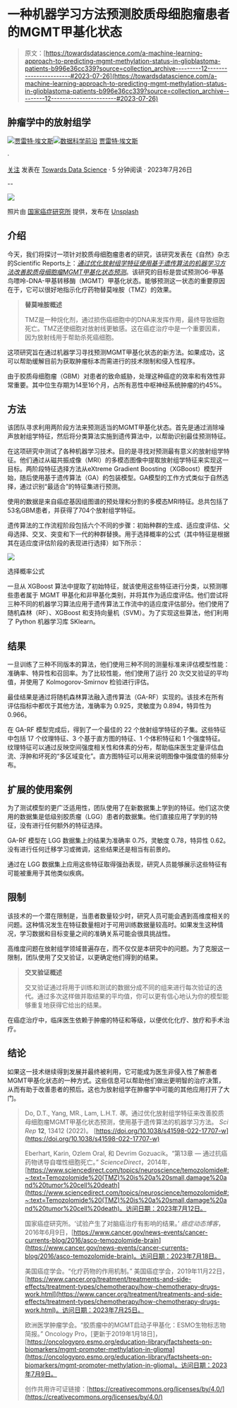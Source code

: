 # 一种机器学习方法预测胶质母细胞瘤患者的MGMT甲基化状态

> 原文：[https://towardsdatascience.com/a-machine-learning-approach-to-predicting-mgmt-methylation-status-in-glioblastoma-patients-b996e36cc339?source=collection_archive---------12-----------------------#2023-07-26](https://towardsdatascience.com/a-machine-learning-approach-to-predicting-mgmt-methylation-status-in-glioblastoma-patients-b996e36cc339?source=collection_archive---------12-----------------------#2023-07-26)

## 肿瘤学中的放射组学

[](https://medium.com/@jevans2532?source=post_page-----b996e36cc339--------------------------------)[![贾雷特·埃文斯](../Images/74a9607261cc5ad1078549ee660b52cd.png)](https://medium.com/@jevans2532?source=post_page-----b996e36cc339--------------------------------)[](https://towardsdatascience.com/?source=post_page-----b996e36cc339--------------------------------)[![数据科学前沿](../Images/a6ff2676ffcc0c7aad8aaf1d79379785.png)](https://towardsdatascience.com/?source=post_page-----b996e36cc339--------------------------------) [贾雷特·埃文斯](https://medium.com/@jevans2532?source=post_page-----b996e36cc339--------------------------------)

·

[关注](https://medium.com/m/signin?actionUrl=https%3A%2F%2Fmedium.com%2F_%2Fsubscribe%2Fuser%2F9612ed1f387a&operation=register&redirect=https%3A%2F%2Ftowardsdatascience.com%2Fa-machine-learning-approach-to-predicting-mgmt-methylation-status-in-glioblastoma-patients-b996e36cc339&user=Jarrett+Evans&userId=9612ed1f387a&source=post_page-9612ed1f387a----b996e36cc339---------------------post_header-----------) 发表在 [Towards Data Science](https://towardsdatascience.com/?source=post_page-----b996e36cc339--------------------------------) · 5 分钟阅读 · 2023年7月26日[](https://medium.com/m/signin?actionUrl=https%3A%2F%2Fmedium.com%2F_%2Fvote%2Ftowards-data-science%2Fb996e36cc339&operation=register&redirect=https%3A%2F%2Ftowardsdatascience.com%2Fa-machine-learning-approach-to-predicting-mgmt-methylation-status-in-glioblastoma-patients-b996e36cc339&user=Jarrett+Evans&userId=9612ed1f387a&source=-----b996e36cc339---------------------clap_footer-----------)

--

[](https://medium.com/m/signin?actionUrl=https%3A%2F%2Fmedium.com%2F_%2Fbookmark%2Fp%2Fb996e36cc339&operation=register&redirect=https%3A%2F%2Ftowardsdatascience.com%2Fa-machine-learning-approach-to-predicting-mgmt-methylation-status-in-glioblastoma-patients-b996e36cc339&source=-----b996e36cc339---------------------bookmark_footer-----------)![](../Images/b0c66015662469f6c7b7f58d2eaddb97.png)

照片由 [国家癌症研究所](https://unsplash.com/@nci?utm_source=medium&utm_medium=referral) 提供，发布在 [Unsplash](https://unsplash.com/?utm_source=medium&utm_medium=referral)

## 介绍

今天，我们将探讨一项针对胶质母细胞瘤患者的研究，该研究发表在《自然》杂志的Scientific Reports上：[*通过优化放射组学特征使用基于遗传算法的机器学习方法改善胶质母细胞瘤MGMT甲基化状态预测*](https://www.nature.com/articles/s41598-022-17707-w)。该研究的目标是尝试预测O6-甲基鸟嘌呤-DNA-甲基转移酶（MGMT）甲基化状态。能够预测这一状态的重要原因在于，它可以很好地指示化疗药物替莫唑胺（TMZ）的效果。

> **替莫唑胺概述**
> 
> TMZ是一种烷化剂，通过损伤癌细胞中的DNA来发挥作用，最终导致细胞死亡。TMZ还使细胞对放射线更敏感。这在癌症治疗中是一个重要因素，因为放射线用于帮助杀死癌细胞。

这项研究旨在通过机器学习寻找预测MGMT甲基化状态的新方法。如果成功，这可以帮助缓解目前为获取肿瘤标本而需进行的技术限制和侵入性程序。

由于胶质母细胞瘤（GBM）对患者的致命威胁，处理这种癌症的效率和有效性非常重要。其中位生存期为14至16个月，占所有恶性中枢神经系统肿瘤的约45%。

## 方法

该团队寻求利用两阶段方法来预测适当的MGMT甲基化状态。首先是通过消除噪声放射组学特征，然后将分类算法实施到遗传算法中，以帮助识别最佳预测特征。

在这项研究中测试了各种机器学习技术。目的是寻找对预测最有意义的放射组学特征。他们通过从磁共振成像（MRI）的多模态图像中提取放射组学特征来实现这一目标。两阶段特征选择方法从eXtreme Gradient Boosting（XGBoost）模型开始，随后使用基于遗传算法（GA）的包装模型。GA模型的工作方式类似于自然选择，通过识别“最适合”的特征集进行预测。

使用的数据是来自癌症基因组图谱的预处理和分割的多模态MRI特征。总共包括了53名GBM患者，并获得了704个放射组学特征。

遗传算法的工作流程阶段包括六个不同的步骤：初始种群的生成、适应度评估、父母选择、交叉、突变和下一代的种群替换。用于选择概率的公式（其中特征是根据其在适应度评估阶段的表现进行选择）如下所示：

![](../Images/ddf186a207ca894c6d2cd516cd872f2a.png)

选择概率公式

一旦从 XGBoost 算法中提取了初始特征，就该使用这些特征进行分类，以预测哪些患者属于 MGMT 甲基化和非甲基化类别，并将其作为适应度评估。他们尝试将三种不同的机器学习算法应用于遗传算法工作流中的适应度评估部分。他们使用了随机森林（RF）、XGBoost 和支持向量机（SVM）。为了实现这些算法，他们利用了 Python 机器学习库 SKlearn。

## 结果

一旦训练了三种不同版本的算法，他们使用三种不同的测量标准来评估模型性能：准确率、特异性和召回率。为了比较性能，他们使用了运行 20 次交叉验证的平均值，并使用了 Kolmogorov-Smirnov 检验进行评估。

最佳结果是通过将随机森林算法融入遗传算法（GA-RF）实现的。该技术在所有评估指标中都优于其他方法，准确率为 0.925，灵敏度为 0.894，特异性为 0.966。

在 GA-RF 模型完成后，得到了一个最佳的 22 个放射组学特征的子集。这些特征中包括 17 个纹理特征、3 个基于直方图的特征、1 个体积特征和 1 个强度特征。纹理特征可以通过反映空间强度相关性和体素的分布，帮助临床医生定量评估血流、浮肿和坏死的“多区域变化”。直方图特征可以用来说明图像中强度值的频率分布。

## 扩展的使用案例

为了测试模型的更广泛适用性，团队使用了在新数据集上学到的特征。他们这次使用的数据集是低级别胶质瘤（LGG）患者的数据集。他们直接应用了学到的特征，没有进行任何额外的特征选择。

GA-RF 模型在 LGG 数据集上的结果为准确率 0.75，灵敏度 0.78，特异性 0.62。没有进行任何迁移学习或微调，这些结果还是相当有前景的。

通过在 LGG 数据集上应用这些特征取得强劲表现，研究人员能够展示这些特征有可能被重用于其他类似疾病。

## 限制

该技术的一个潜在限制是，当患者数量较少时，研究人员可能会遇到高维度相关的问题。这种情况发生在特征数量相对于可用训练数据量较高时。如果发生这种情况，学习数据和目标变量之间的准确关系可能会很具挑战性。

高维度问题在放射组学领域普遍存在，而不仅仅是本研究中的问题。为了克服这一限制，团队使用了交叉验证，以更确定他们得到的结果。

> **交叉验证概述**
> 
> 交叉验证通过将用于训练和测试的数据分成不同的组来进行每次验证的迭代。通过多次这样做并取结果的平均值，你可以更有信心地认为你的模型能够重复地获得它给出的结果。

在癌症治疗中，临床医生依赖于肿瘤的特征和等级，以便优化化疗、放疗和手术治疗。

## 结论

如果这一技术继续得到发展并最终被利用，它可能成为医生非侵入性了解患者MGMT甲基化状态的一种方式。这些信息可以帮助他们做出更明智的治疗决策，从而有助于改善患者的预后。这也为放射组学在肿瘤学中可能的其他应用打开了大门。

> Do, D.T., Yang, MR., Lam, L.H.T. *等*。通过优化放射组学特征来改善胶质母细胞瘤MGMT甲基化状态预测，使用基于遗传算法的机器学习方法。 *Sci Rep* **12**, 13412 (2022)。 [https://doi.org/10.1038/s41598-022-17707-w](https://doi.org/10.1038/s41598-022-17707-w)
> 
> Eberhart, Karin, Ozlem Oral, 和 Devrim Gozuacik。“第13章 — 通过抗癌药物诱导自噬性细胞死亡。” *ScienceDirect*，2014年，[https://www.sciencedirect.com/topics/neuroscience/temozolomide#:~:text=Temozolomide%20(TMZ)%20is%20a%20small,damage%20and%20tumor%20cell%20death](https://www.sciencedirect.com/topics/neuroscience/temozolomide#:~:text=Temozolomide%20(TMZ)%20is%20a%20small,damage%20and%20tumor%20cell%20death)。访问日期：2023年7月12日。
> 
> 国家癌症研究所。‘试验产生了对脑癌治疗有影响的结果。’ *癌症动态博客*，2016年6月9日，[https://www.cancer.gov/news-events/cancer-currents-blog/2016/asco-temozolomide-brain](https://www.cancer.gov/news-events/cancer-currents-blog/2016/asco-temozolomide-brain)。访问日期：2023年7月18日。
> 
> 美国癌症学会。“化疗药物的作用机制。” 美国癌症学会，2019年11月22日，[https://www.cancer.org/treatment/treatments-and-side-effects/treatment-types/chemotherapy/how-chemotherapy-drugs-work.html](https://www.cancer.org/treatment/treatments-and-side-effects/treatment-types/chemotherapy/how-chemotherapy-drugs-work.html)。访问日期：2023年7月25日。
> 
> 欧洲医学肿瘤学会。“胶质瘤中的MGMT启动子甲基化：ESMO生物标志物简报。” Oncology Pro，[更新于2019年1月18日]，[https://oncologypro.esmo.org/education-library/factsheets-on-biomarkers/mgmt-promoter-methylation-in-glioma](https://oncologypro.esmo.org/education-library/factsheets-on-biomarkers/mgmt-promoter-methylation-in-glioma)。访问日期：2023年7月9日。
> 
> 创作共用许可证链接：[https://creativecommons.org/licenses/by/4.0/](https://creativecommons.org/licenses/by/4.0/)
